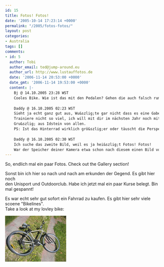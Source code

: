 ```yaml
---
id: 15
title: Fotos! Fotos!
date: '2005-10-14 17:23:14 +0000'
permalink: "/2005/fotos-fotos/"
layout: post
categories:
- Australia
tags: []
comments:
- id: 5
  author: Tobi
  author_email: ted@jump-around.eu
  author_url: http://www.lustauffotos.de
  date: '2006-11-14 20:53:00 +0000'
  date_gmt: '2006-11-14 19:53:00 +0000'
  content: |-
    Bj @ 14.10.2005 23:28 WST
    Cooles Bike. Wie ist das mit den Pedalen? Gehen die auch falsch rum? ;-)

    Daddy @ 16.10.2005 02:23 WST
    Sieht ja echt ganz gut aus, Wu&szlig;te gar nicht dass es eine Gabelfirma gibt, die Pseudo hei&szlig;t...:-)))
    Trainiere nicht so viel, ich will mit dir im nächsten Jahr noch mithalten können.
    Gru&szlig; aus Idstein von allen.
    PS: Ist das Hinterrad wirklich grö&szlig;er oder täuscht die Perspektive?

    Daddy @ 16.10.2005 02:30 WST
    Ich suche das zweite Bild, weil es ja hei&szlig;t Fotos! Fotos!
    War der Speicher deiner Kamera etwa schon nach diesem einen Bild voll??
---
```

So, endlich mal ein paar Fotos. Check out the Gallery section!

Sonst bin ich hier so nach und nach am erkunden der Gegend. Es gibt hier noch  
den Unisport und Outdoorclub. Habe ich jetzt mal ein paar Kurse belegt. Bin mal gespannt!

Es war echt sehr gut sofort ein Fahrrad zu kaufen. Es gibt hier sehr viele scoene "Bikelines".  
Take a look at my lovley bike:

 ![My Bike!](/files/2006/11/bike.jpg)